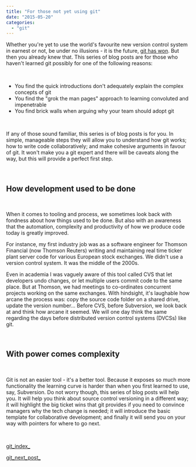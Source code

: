 ```yaml
---
title: "For those not yet using git"
date: "2015-05-20"
categories: 
  - "git"
---
```


Whether you're yet to use the world's favourite new version control system in earnest or not, be under no illusions - it is the future, [git has won](http://www.google.com/trends/explore#q=%2Fm%2F05vqwg%2C%20%2Fm%2F012ct9%2C%20%2Fm%2F08441_%2C%20%2Fm%2F08w6d6%2C%20%2Fm%2F04y5yg&cmpt=q&tz=). But then you already knew that. This series of blog posts are for those who haven't learned git possibly for one of the following reasons:

 

- You find the quick introductions don't adequately explain the complex concepts of git
- You find the "grok the man pages" approach to learning convoluted and impenetrable
- You find brick walls when arguing why your team should adopt git

 

If any of those sound familiar, this series is of blog posts is for you. In simple, manageable steps they will allow you to understand how git works; how to write code collaboratively; and make cohesive arguments in favour of git. It won't make you a git expert and there will be caveats along the way, but this will provide a perfect first step.

 

## How development used to be done

 

When it comes to tooling and process, we sometimes look back with fondness about how things used to be done. But also with an awareness that the automation, complexity and productivity of how we produce code today is greatly improved.

For instance, my first industry job was as a software engineer for Thomson Financial (now Thomson Reuters) writing and maintaining real time ticker plant server code for various European stock exchanges. We didn't use a version control system. It was the middle of the 2000s.

Even in academia I was vaguely aware of this tool called CVS that let developers undo changes, or let multiple users commit code to the same place. But at Thomson, we had meetings to co-ordinates concurrent projects working on the same exchanges. With hindsight, it's laughable how arcane the process was: copy the source code folder on a shared drive, update the version number... Before CVS, before Subversion, we look back at and think how arcane it seemed. We will one day think the same regarding the days before distributed version control systems (DVCSs) like git.

 

## With power comes complexity

 

Git is not an easier tool - it's a better tool. Because it exposes so much more functionality the learning curve is harder than when you first learned to use, say, Subversion. Do not worry though, this series of blog posts will help you. It will help you think about source control versioning in a different way; it will highlight the big ticket wins that git provides if you need to convince managers why the tech change is needed; it will introduce the basic template for collaborative development; and finally it will send you on your way with pointers for where to go next.

 

[git\_index\_](http://lifebeyondfife.com/git/)

[git\_next\_post\_](http://lifebeyondfife.com/power-of-the-server-in-the-client/)
